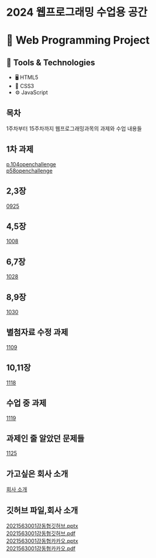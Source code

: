 # 2024 웹프로그래밍 수업용 공간
# 🌟 Web Programming Project
## 🧰 Tools & Technologies
- 🖥️ HTML5
- 🎨 CSS3
- ⚙️ JavaScript

## 목차
1주차부터 15주차까지 웹프로그래밍과목의 과제와 수업 내용들
## 1차 과제
[p.104openchallenge](https://donghyup.github.io/webpgm/p.104openchallenge)<br>
[p58openchallenge](https://donghyup.github.io/webpgm/)<br>
## 2,3장
[0925](https://donghyup.github.io/webpgm/0925)<br>
## 4,5장
[1008](https://donghyup.github.io/webpgm/1008)<br>
## 6,7장
[1028](https://donghyup.github.io/webpgm/1028)<br>
## 8,9장
[1030](https://donghyup.github.io/webpgm/1030)<br>
## 별첨자료 수정 과제
[1109](https://donghyup.github.io/webpgm/1109)<br>
## 10,11장 
[1118](https://donghyup.github.io/webpgm/1118)<br>
## 수업 중 과제
[1119](https://donghyup.github.io/webpgm/1119)<br>
## 과제인 줄 알았던 문제들
[1125](https://donghyup.github.io/webpgm/1125)<br>
## 가고싶은 회사 소개
[회사 소개](https://donghyup.github.io/webpgm/com.html)
## 깃허브 파일,회사 소개
[2021563001강동협깃허브.pptx](https://donghyup.github.io/webpgm/2021563001강동협깃허브.pptx)<br>
[2021563001강동협깃허브.pdf](https://donghyup.github.io/webpgm/2021563001강동협깃허브.pdf)<br>
[2021563001강동협카카오.pptx](https://donghyup.github.io/webpgm/2021563001강동협카카오.pptx)<br>
[2021563001강동협카카오.pdf](https://donghyup.github.io/webpgm/2021563001강동협카카오.pdf)
